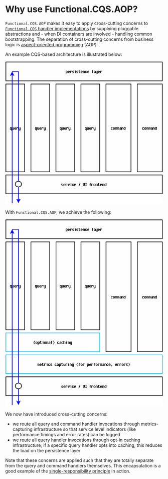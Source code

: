 # Why use Functional.CQS.AOP?
`Functional.CQS.AOP` makes it easy to apply cross-cutting concerns to [`Functional.CQS` handler implementations](https://github.com/RyanMarcotte/Functional.CQS/tree/master/src/Functional.CQS) by supplying pluggable abstractions and - when DI containers are involved - handling common bootstrapping.  The separation of cross-cutting concerns from business logic is [aspect-oriented programming](https://en.wikipedia.org/wiki/Aspect-oriented_programming) (AOP).

An example CQS-based architecture is illustrated below:

![example CQS architecture with AOP](images/CQS_architecture.png)

With `Functional.CQS.AOP`, we achieve the following:

![example CQS architecture with AOP](images/CQS_architecture_with_aop.png)

We now have introduced cross-cutting concerns:
- we route all query and command handler invocations through metrics-capturing infrastructure so that service level indicators (like performance timings and error rates) can be logged
- we route all query handler invocations through opt-in caching infrastructure; if a specific query handler opts into caching, this reduces the load on the persistence layer

Note that these concerns are applied such that they are totally separate from the query and command handlers themselves.  This encapsulation is a good example of the [single-responsibility principle](https://en.wikipedia.org/wiki/Single_responsibility_principle) in action.
